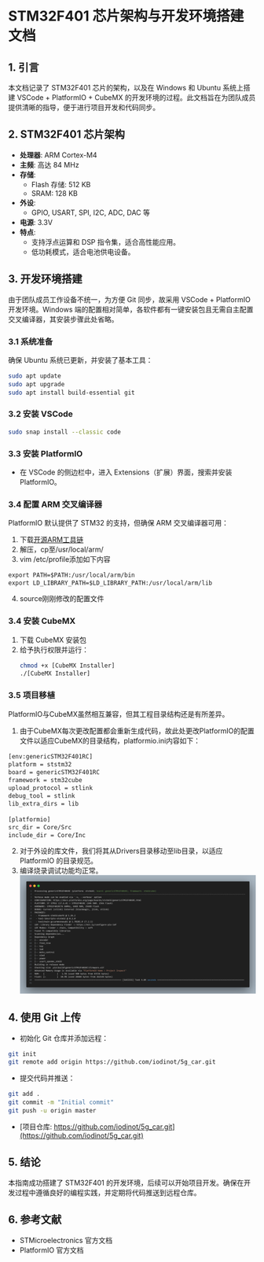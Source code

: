# STM32F401 芯片架构与开发环境搭建文档

## 1. 引言
本文档记录了 STM32F401 芯片的架构，以及在 Windows 和 Ubuntu 系统上搭建 VSCode + PlatformIO + CubeMX 的开发环境的过程。此文档旨在为团队成员提供清晰的指导，便于进行项目开发和代码同步。

## 2. STM32F401 芯片架构
- **处理器**: ARM Cortex-M4
- **主频**: 高达 84 MHz
- **存储**:
  - Flash 存储: 512 KB
  - SRAM: 128 KB
- **外设**:
  - GPIO, USART, SPI, I2C, ADC, DAC 等
- **电源**: 3.3V
- **特点**:
  - 支持浮点运算和 DSP 指令集，适合高性能应用。
  - 低功耗模式，适合电池供电设备。

## 3. 开发环境搭建

由于团队成员工作设备不统一，为方便 Git 同步，故采用 VSCode + PlatformIO 开发环境。Windows 端的配置相对简单，各软件都有一键安装包且无需自主配置交叉编译器，其安装步骤此处省略。

### 3.1 系统准备
确保 Ubuntu 系统已更新，并安装了基本工具：
```bash
sudo apt update
sudo apt upgrade
sudo apt install build-essential git
```

### 3.2 安装 VSCode
```bash
sudo snap install --classic code
```

### 3.3 安装 PlatformIO
 - 在 VSCode 的侧边栏中，进入 Extensions（扩展）界面，搜索并安装 PlatformIO。
  
### 3.4 配置 ARM 交叉编译器
PlatformIO 默认提供了 STM32 的支持，但确保 ARM 交叉编译器可用：
1. 下载[开源ARM工具链](https://developer.arm.com/tools-and-software/open-source-software/developer-tools/gnu-toolchain/gnu-rm/downloads)
2. 解压，cp至/usr/local/arm/
3. vim /etc/profile添加如下内容
```
export PATH=$PATH:/usr/local/arm/bin
export LD_LIBRARY_PATH=$LD_LIBRARY_PATH:/usr/local/arm/lib
```
4. source刚刚修改的配置文件


### 3.4 安装 CubeMX
1. 下载 CubeMX 安装包
2. 给予执行权限并运行：
   ```bash
   chmod +x [CubeMX Installer]
   ./[CubeMX Installer]
   ```

### 3.5 项目移植
PlatformIO与CubeMX虽然相互兼容，但其工程目录结构还是有所差异。
1. 由于CubeMX每次更改配置都会重新生成代码，故此处更改PlatformIO的配置文件以适应CubeMX的目录结构，platformio.ini内容如下：
```
[env:genericSTM32F401RC]
platform = ststm32
board = genericSTM32F401RC
framework = stm32cube
upload_protocol = stlink
debug_tool = stlink
lib_extra_dirs = lib

[platformio]
src_dir = Core/Src
include_dir = Core/Inc
```
2. 对于外设的库文件，我们将其从Drivers目录移动至lib目录，以适应 PlatformIO 的目录规范。
3. 编译烧录调试功能均正常。
  ![image](image\code.png)

## 4. 使用 Git 上传
- 初始化 Git 仓库并添加远程：
```bash
git init
git remote add origin https://github.com/iodinot/5g_car.git
```
- 提交代码并推送：
```bash
git add .
git commit -m "Initial commit"
git push -u origin master
```

- [项目仓库: https://github.com/iodinot/5g_car.git](https://github.com/iodinot/5g_car.git)

## 5. 结论
本指南成功搭建了 STM32F401 的开发环境，后续可以开始项目开发。确保在开发过程中遵循良好的编程实践，并定期将代码推送到远程仓库。

## 6. 参考文献
- STMicroelectronics 官方文档
- PlatformIO 官方文档
